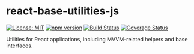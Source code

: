 # react-base-utilities-js

[![License: MIT](https://img.shields.io/badge/License-MIT-yellow.svg)](https://opensource.org/licenses/MIT)
[![npm version](https://badge.fury.io/js/react-base-utilities-js.svg)](https://badge.fury.io/js/react-base-utilities-js)
[![Build Status](https://travis-ci.org/protoman92/react-base-utilities-js.svg?branch=master)](https://travis-ci.org/protoman92/react-base-utilities-js)
[![Coverage Status](https://coveralls.io/repos/github/protoman92/react-base-utilities-js/badge.svg?branch=master)](https://coveralls.io/github/protoman92/react-base-utilities-js?branch=master)

Utilities for React applications, including MVVM-related helpers and base interfaces.
